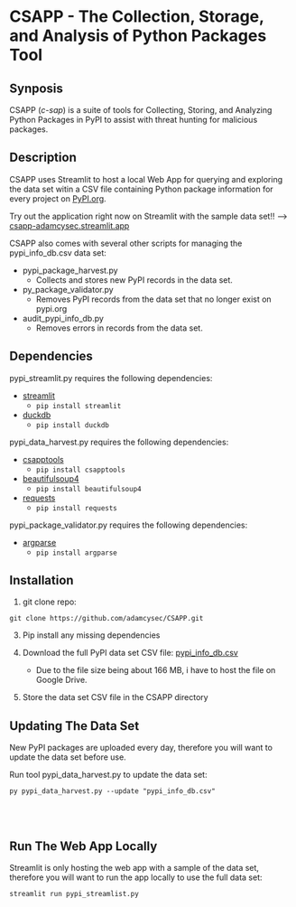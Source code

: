 # CSAPP - The Collection, Storage, and Analysis of Python Packages Tool

## Synposis

CSAPP (*c-sap*) is a suite of tools for Collecting, Storing, and Analyzing Python Packages in PyPI to assist with threat hunting for malicious packages. 

## Description

CSAPP uses Streamlit to host a local Web App for querying and exploring the data set witin a CSV file containing Python package information for every project on [PyPI.org](https://pypi.org/).

Try out the application right now on Streamlit with the sample data set!! --> [csapp-adamcysec.streamlit.app](https://csapp-adamcysec.streamlit.app/)

CSAPP also comes with several other scripts for managing the pypi_info_db.csv data set:

- pypi_package_harvest.py
  - Collects and stores new PyPI records in the data set.
- py_package_validator.py
  - Removes PyPI records from the data set that no longer exist on pypi.org
- audit_pypi_info_db.py
  - Removes errors in records from the data set.

## Dependencies
pypi_streamlit.py requires the following dependencies:
- [streamlit](https://pypi.org/project/streamlit/)
  - `pip install streamlit` 
- [duckdb](https://pypi.org/project/duckdb/)
  - `pip install duckdb` 

pypi_data_harvest.py requires the following dependencies:
- [csapptools](https://pypi.org/project/csapptools/)
  - `pip install csapptools`
- [beautifulsoup4](https://pypi.org/project/beautifulsoup4/)
  - `pip install beautifulsoup4`
- [requests](https://pypi.org/project/requests/)
  - `pip install requests`

pypi_package_validator.py requires the following dependencies:
- [argparse](https://pypi.org/project/argparse/)
  - `pip install argparse`

## Installation

1. git clone repo:
   
`git clone https://github.com/adamcysec/CSAPP.git`

3. Pip install any missing dependencies 

4. Download the full PyPI data set CSV file: [pypi_info_db.csv](https://drive.google.com/file/d/1KXrtPr2qzZ91F6DLiPbZEwpIV0S6eGjR)
   - Due to the file size being about 166 MB, i have to host the file on Google Drive.

5. Store the data set CSV file in the CSAPP directory

## Updating The Data Set

New PyPI packages are uploaded every day, therefore you will want to update the data set before use.

Run tool pypi_data_harvest.py to update the data set:

```
py pypi_data_harvest.py --update "pypi_info_db.csv"
```

<br/>
<br/>

## Run The Web App Locally

Streamlit is only hosting the web app with a sample of the data set, therefore you will want to run the app locally to use the full data set:

`streamlit run pypi_streamlist.py`
